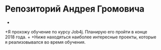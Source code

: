 #  Репозиторий Андрея Громовича
+
+Я прохожу обучение по курсу Job4j. Планирую его пройти в конце 2018 года.
+
+Ниже находяться наиболее интересные проекты, которые я реализовывался во время обучения.
 
